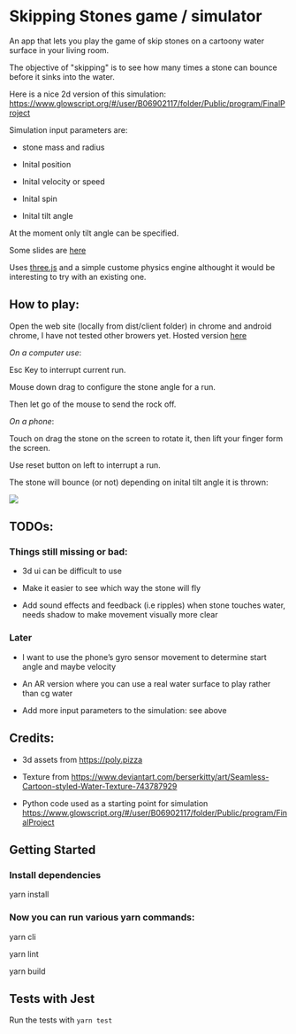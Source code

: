 # Skipping Stones game / simulator

An app that lets you play the game of skip stones on a cartoony water surface in your living room.

The objective of "skipping" is to see how many times a stone can bounce before it sinks into the water.

Here is a nice 2d version of this simulation:
https://www.glowscript.org/#/user/B06902117/folder/Public/program/FinalProject

Simulation input parameters are:
* stone mass and radius

* Inital position

* Inital velocity or speed

* Inital spin

* Inital tilt angle

At the moment only tilt angle can be specified.

Some slides are [here](https://docs.google.com/presentation/d/1JtKs5VajW88dYSgr5EwdCILuMcmJk0QbY2yZ9t8yddc/edit?usp=sharing)

Uses [three.js](https://threejs.org) and a simple custome physics engine althought it would be interesting to try with an existing one.


## How to play: 
Open the web site (locally from dist/client folder) in chrome and android chrome, I have not tested other browers yet. 
Hosted version [here](https://3a1b2c3.github.io/webxr/) 

*On a computer use*: 

Esc Key to interrupt current run.

Mouse down drag to configure the stone angle for a run.

Then let go of the mouse to send the rock off.


*On a phone*:

Touch on drag the stone on the screen to rotate it, then lift your finger form the screen. 

Use reset button on left to interrupt a run.


The stone will bounce (or not) depending on inital tilt angle it is thrown:

![](Animation2.gif)

## TODOs:
### Things still missing or bad: 
* 3d ui can be difficult to use

* Make it easier to see which way the stone will fly 

* Add sound effects and feedback (i.e ripples) when stone touches water, needs shadow to make movement visually more clear


### Later
* I want to use the phone’s gyro sensor movement to determine start angle and maybe velocity

* An AR version where you can use a real water surface to play rather than cg water

* Add more input parameters to the simulation: see above


## Credits:
* 3d assets from https://poly.pizza

* Texture from https://www.deviantart.com/berserkitty/art/Seamless-Cartoon-styled-Water-Texture-743787929

* Python code used as a starting point for simulation
https://www.glowscript.org/#/user/B06902117/folder/Public/program/FinalProject


## Getting Started

### Install dependencies
yarn install

###  Now you can run various yarn commands:
yarn cli

yarn lint

yarn build



## Tests with Jest

Run the tests with `yarn test` 


